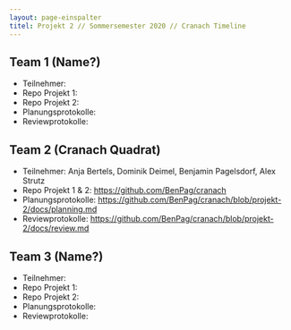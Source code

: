 ```yaml
---
layout: page-einspalter
titel: Projekt 2 // Sommersemester 2020 // Cranach Timeline
---
```


## Team 1 (Name?)

- Teilnehmer:
- Repo Projekt 1:
- Repo Projekt 2:
- Planungsprotokolle:
- Reviewprotokolle:

## Team 2 (Cranach Quadrat)
- Teilnehmer: Anja Bertels, Dominik Deimel, Benjamin Pagelsdorf, Alex Strutz
- Repo Projekt 1 & 2: https://github.com/BenPag/cranach
- Planungsprotokolle: https://github.com/BenPag/cranach/blob/projekt-2/docs/planning.md
- Reviewprotokolle: https://github.com/BenPag/cranach/blob/projekt-2/docs/review.md

## Team 3 (Name?)
- Teilnehmer:
- Repo Projekt 1:
- Repo Projekt 2:
- Planungsprotokolle:
- Reviewprotokolle:
